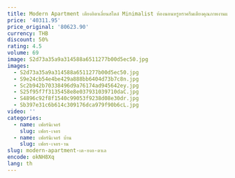 ```yaml
---
title: Modern Apartment เตียงอิตาเลี่ยนสไตล์ Minimalist ห้องนอนหรูหราครีมเตียงคุณภาพงานแต่งงานสุนทรียศาสตร์ Cama Casal เฟอร์นิเจอร์
price: '40311.95'
price_original: '80623.90'
currency: THB
discount: 50%
rating: 4.5
volume: 69
image: S2d73a35a9a314588a6511277b00d5ec50.jpg
images:
  - S2d73a35a9a314588a6511277b00d5ec50.jpg
  - S9e24cb54e4be429a888bb6404d73b7c8n.jpg
  - Sc2b942b70338496d9a76174ad945642ey.jpg
  - S25f95f7f3135458e8e037931039710daC.jpg
  - S4896c92f8f1540c99053f9238d08e30dr.jpg
  - Sb397e31c6b614c309176dca979f90b6cL.jpg
video: ''
categories:
  - name: เฟอร์นิเจอร์
    slug: เฟอร-เจอร
  - name: เฟอร์นิเจอร์ บ้าน
    slug: เฟอร-เจอร-าน
slug: modern-apartment-เต-ยงอ-ตาเล
encode: okNH8Xq
lang: th
---
```

  